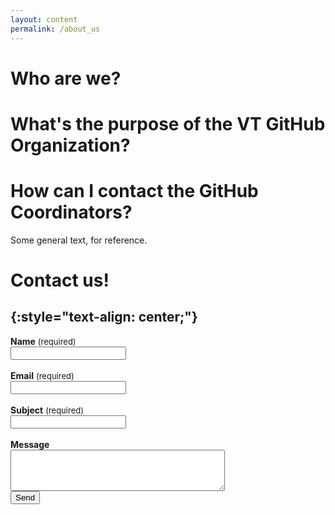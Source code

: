 ```yaml
---
layout: content
permalink: /about_us
---
```


# Who are we?


# What's the purpose of the VT GitHub Organization?


# How can I contact the GitHub Coordinators?

Some general text, for reference.

# **Contact us!**
{:style="text-align: center;"}
---

<form action="https://formspree.io/ttodorov@vt.edu"
    method="POST">
    <input type="hidden" name="_cc" value="mrp26@vt.edu" />
    <b>Name</b> <font size="2.5rem"> (required) </font><br>
    <input class="rounded" type="text" name="name" placeholder="" required><br><br>
    <b>Email</b> <font size="2.5rem"> (required) </font><br>
    <input class="rounded" type="email" name="_replyto" placeholder="" required><br><br>
    <b>Subject</b> <font size="2.5rem"> (required) </font><br>
    <input class="rounded" tpye="subject" name="subject" placeholder="" required><br><br>
    <b>Message</b> <br>
    <textarea class="rounded" rows="4" cols="40" name="message" placeholder=""></textarea><br>
    <input type="submit" value="Send">
    <input type="hidden" name="_next" value="{{ site.baseurl }}{% link index.md %}" />
    <input type="hidden" name="_next" value="{{ site.baseurl }}{% link submit_success.md %}" />
</form>
